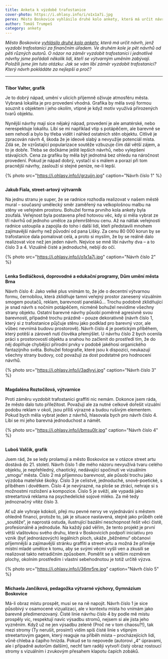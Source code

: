 ```yaml
---
title: Anketa k výzdobě trafostanice
cover-photo: https://i.ohlasy.info/i/o1x1a7i.jpg
perex: Město Boskovice vyhlásilo druhé kolo ankety, která má určit návrh, jenž vyzdobí trafostanici za finančním úřadem. O názor na jednotlivé návrhy i celý záměr jsme pořádali několik lidí, kteří se výtvarným uměním zabývají.
author: Tomáš Trumpeš
category: ankety
---
```


*Město Boskovice [vyhlásilo druhé kolo ankety](http://www.ohlasy.info/clanky/2018/05/vyzdoba-trafa.html), která má určit návrh, jenž vyzdobí trafostanici za finančním úřadem. Ve druhém kole je pět návrhů od pěti různých autorů. O názor na záměr vyzdobit trafostanici i jednotlivé návrhy jsme pořádali několik lidí, kteří se výtvarným uměním zabývají. Položili jsme jim tuto otázku: Jak se vám líbí záměr vyzdobit trafostanici? Který návrh pokládáte za nejlepší a proč?*

---

<img class="profile-picture" src="https://i.ohlasy.info/i/nswsrnq.jpg" alt="" />

**Tibor Valter, grafik**

Je to dobrý nápad, umění v ulicích příjemně oživuje atmosféru města. Vybraná lokalita je pro provedení vhodná. Grafika by měla svoji formou souznít s objektem i jeho okolím, vtipné je když motiv využívá přirozených tvarů objektu.

Nynější návrhy mají sice nějaký nápad, provedení je ale amatérské, nebo nerespektuje lokalitu. Líbí se mi například vtip s potápěčem, ale barevně se sem nehodí a bylo by třeba vidět i náhled ostatních stěn objektu. Citlivě je zpracován návrh 4, škoda že je ideově slabý a nevyužije potenciál místa. Zdá se, že vzrůstající popularizace soutěže vzbuzuje čím dál větší zájem, a to je dobře. Třeba se dočkáme ještě lepších návrhů, nebo vylepšení stávajících. Cena za grafiku by měla být jednotná bez ohledu na náročnost provedení. Pokud je nápad dobrý, vystačí si s málem a porazí při tom pracnější návrhy, zaslouží si stejné peníze, ne-li lepší.

{% photo src="https://i.ohlasy.info/i/grzujjn.jpg" caption="Návrh číslo 1" %}

<img class="profile-picture" src="https://i.ohlasy.info/i/d0y3bea.jpg" alt="" />

**Jakub Fiala, street-artový výtvarník**

Na jednu stranu je super, že se radnice rozhodla realizovat v našem městě mural – současný umělecký směr zaměřený na velkoplošnou malbu na stěny ve veřejném prostoru. Bohužel forma prvního kola ankety byla zoufalá. Veřejnost byla postavena před hotovou věc, kdy si měla vybrat ze tří návrhů od jednoho umělce za přemrštěnou cenu. Až na nátlak veřejnosti radnice ustoupila a zapojila do toho i další lidi, kteří představili mnohem zajímavější návrhy než původní od pana Lišky. Za cenu 80 000 korun by se trafostanice dala pomalovat celá, a proto si myslím, že by se reálně dalo realizovat více než jen jeden návrh. Nejvíce se mně líbí návrhy dva – a to číslo 3 a 4. Vizuálně čisté a jednoduché, nebijí do očí.

{% photo src="https://i.ohlasy.info/i/o1x1a7i.jpg" caption="Návrh číslo 2" %}

<img class="profile-picture" src="https://i.ohlasy.info/i/77qu3wr.jpg" alt="" />

**Lenka Sedláčková, doprovodné a edukační programy, Dům umění města Brna**

Návrh číslo 4: Jako velké plus vnímám to, že jde o decentní výtvarnou formu, černobílou, která zklidňuje tamní veřejný prostor zanesený vizuálním smogem poutačů, reklam, barevností paneláků… Trochu podobně zklidňující je snad návrh s nočním potápěčem, nicméně bohužel nevidíme všechny strany objektu. Ostatní barevné návrhy působí poměrně agresivně svou barevností, případně trochu prázdně – pouze dekorativně (návrh číslo 1, který si z trafostanice půjčuje stěnu jako podklad pro barevný vzor, ale vůbec nevnímá budovu prostorově). Návrh číslo 4 je poetickým příběhem, který potěší a zároveň nutí člověka přemýšlet. U návrhu číslo 2 bych ocenila práci s prostorovostí objektu a snahou ho začlenit do prostředí tím, že do něj doplňuje chybějící přírodní prvky v podobě jakéhosi organického fantazijního světa. Bohužel fotografie, které jsou k dispozici, neukazují všechny strany budovy, což považuji za dost podstatné pro hodnocení návrhů.

{% photo src="https://i.ohlasy.info/i/3adlyyi.jpg" caption="Návrh číslo 3" %}

<img class="profile-picture" src="https://i.ohlasy.info/i/vrkieju.jpg" alt="" />

**Magdaléna Roztočilová, výtvarnice**

Proti záměru vyzdobit trafostanici graffiti nic nemám. Dokonce jsem ráda, že město dalo tuto příležitost. Považuji ale za nutné celkově dořešit vizuální podobu reklam v okolí, jsou příliš výrazné a budou rušivým elementem. Pokud bych měla vybrat jeden z návrhů, hlasovala bych pro návrh číslo 4. Líbí se mi jeho barevná jednoduchost a námět.

{% photo src="https://i.ohlasy.info/i/bmsu0lr.jpg" caption="Návrh číslo 4" %}

<img class="profile-picture" src="https://i.ohlasy.info/i/tt55qrl.jpg" alt="" />

**Luboš Valčik, grafik**

Jsem rád, že se ledy prolamují a město Boskovice se v otázce street artu dostává do 21. století. Návrh číslo 1 dle mého názoru nevyužívá tvaru celého objektu, je nepřehledný, chaotický, nedávající spočinutí ve vizuálním „smogu“ města. Číslo 2 má příjemnou barevnost, ale působí trochu jako výzdoba mateřské školky. Číslo 3 je celistvé, jednoduché, snově-poetické, s příběhem i dovětkem. Číslo 4 je nevýrazné, na ploše se ztrácí, nehraje si s možnostmi rozložení a kompozice. Číslo 5 je svěží, ale vypadá jako streetartová reklama na psychedelické sojové mléko. Za mě tedy jednoznačný vítěz číslo 3.

Ať už ale vyhraje kdokoli, přeji mu pevné nervy ve vyjednávání s městem ohledně financí, protože to, jak je situace nastavená, stejně jako průběh celé „soutěže“, je naprostá ostuda, ilustrující bazální neschopnost řešit věci čistě, profesionálně a jednoduše. Na každý pád věřím, že tento projekt je první větší vlaštovkou svého druhu, která v Boskovicích podpoří iniciativu pro vznik (byť jednorázových) legálních ploch, ukáže „běžnému“ občanovi příjemnější a zajímavější stránku graffiti a street-artu a možná že přiměje místní mladé umělce k tomu, aby se svými věcmi vyšli ven a zkusili se realizovat takto netradičním způsobem. Poměřit se s větším rozměrem plochy, okolním prostředím i vlastní sebehodnotou je totiž určitě výzva.

{% photo src="https://i.ohlasy.info/i/36mr5re.jpg" caption="Návrh číslo 5" %}

<img class="profile-picture" src="https://i.ohlasy.info/i/5vaer7z.jpg" alt="" />

**Michaela Jančíková, pedagožka výtvarné výchovy, Gymnázium Boskovice**

Má-li obraz místu prospět, musí se na ně napojit. Návrh číslo 1 je sice působivý v osamocené vizualizaci, ale v kontextu místa ho vnímám jako barevně předimenzovaný. Čisté linie návrhu číslo 4 by podle mě místu prospěly víc, respektují navíc výsadbu stromů, nejsem si ale jista jeho vyzněním. Když už ne jen výsadbu zeleně (Proč ne v tom chaosu?!), tak mezi stromy (Ty nerušit, prosím!) vidím spíš čisté linie s vtipným streetartovým gagem, který reaguje na příběh místa – procházejících lidí, vůně chleba a čapího hnízda. Pokud se to nepovede (autorovi „4“ úpravami, ale i případně autorům dalším), nechť tam raději vytvoří čistý obraz rostoucí stromy s vizuálním i zvukovým přesahem klapotu čapích zobáků.
